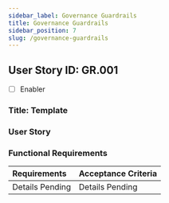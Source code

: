 ```yaml
---
sidebar_label: Governance Guardrails
title: Governance Guardrails
sidebar_position: 7
slug: /governance-guardrails
---
```


## User Story ID: GR.001
- [ ] Enabler
### Title: Template
### User Story
### Functional Requirements
|Requirements|Acceptance Criteria|
|:----|:----|
| Details Pending | Details Pending |




